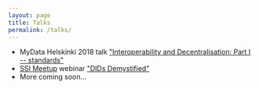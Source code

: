```yaml
---
layout: page
title: Talks
permalink: /talks/
---
```


- MyData Helskinki 2018 talk ["Interoperability and Decentralisation: Part I -- standards"](https://mydata2018.org/speakers/kimberly-hamilton-duffy/)
- [SSI Meetup](http://ssimeetup.org) webinar ["DIDs Demystified"](http://ssimeetup.org/dids-demystified-hands-intro-dids-btcr-did-method-kim-hamilton-duffy-webinar-5/)
- More coming soon...

